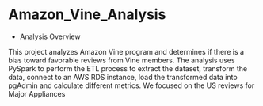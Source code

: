 # Amazon_Vine_Analysis

* Analysis Overview

This project analyzes Amazon Vine program and determines if there is a bias toward favorable reviews from Vine members.
The analysis uses PySpark to perform the ETL process to extract the dataset, transform the data, connect to an AWS RDS instance, load the transformed data into pgAdmin and calculate different metrics.
We focused on the US reviews for Major Appliances

